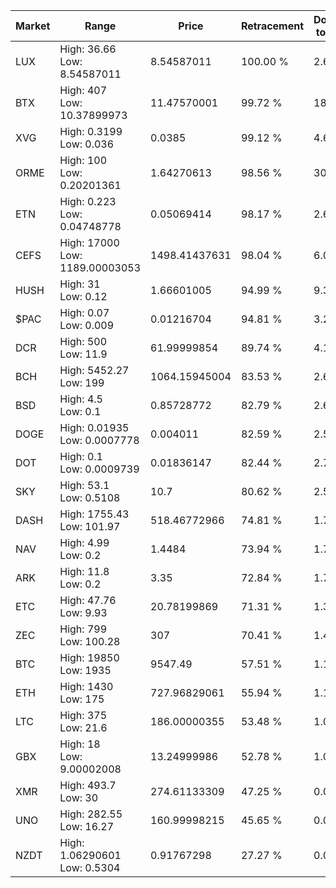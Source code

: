 | Market | Range | Price| Retracement | Doubles to 50% |
| --- | --- | --- | --- | --- |
| LUX | High: 36.66<br />Low: 8.54587011 | 8.54587011 | 100.00 % | 2.64 |
| BTX | High: 407<br />Low: 10.37899973 | 11.47570001 | 99.72 % | 18.19 |
| XVG | High: 0.3199<br />Low: 0.036 | 0.0385 | 99.12 % | 4.62 |
| ORME | High: 100<br />Low: 0.20201361 | 1.64270613 | 98.56 % | 30.50 |
| ETN | High: 0.223<br />Low: 0.04748778 | 0.05069414 | 98.17 % | 2.67 |
| CEFS | High: 17000<br />Low: 1189.00003053 | 1498.41437631 | 98.04 % | 6.07 |
| HUSH | High: 31<br />Low: 0.12 | 1.66601005 | 94.99 % | 9.34 |
| $PAC | High: 0.07<br />Low: 0.009 | 0.01216704 | 94.81 % | 3.25 |
| DCR | High: 500<br />Low: 11.9 | 61.99999854 | 89.74 % | 4.13 |
| BCH | High: 5452.27<br />Low: 199 | 1064.15945004 | 83.53 % | 2.66 |
| BSD | High: 4.5<br />Low: 0.1 | 0.85728772 | 82.79 % | 2.68 |
| DOGE | High: 0.01935<br />Low: 0.0007778 | 0.004011 | 82.59 % | 2.51 |
| DOT | High: 0.1<br />Low: 0.0009739 | 0.01836147 | 82.44 % | 2.75 |
| SKY | High: 53.1<br />Low: 0.5108 | 10.7 | 80.62 % | 2.51 |
| DASH | High: 1755.43<br />Low: 101.97 | 518.46772966 | 74.81 % | 1.79 |
| NAV | High: 4.99<br />Low: 0.2 | 1.4484 | 73.94 % | 1.79 |
| ARK | High: 11.8<br />Low: 0.2 | 3.35 | 72.84 % | 1.79 |
| ETC | High: 47.76<br />Low: 9.93 | 20.78199869 | 71.31 % | 1.39 |
| ZEC | High: 799<br />Low: 100.28 | 307 | 70.41 % | 1.46 |
| BTC | High: 19850<br />Low: 1935 | 9547.49 | 57.51 % | 1.14 |
| ETH | High: 1430<br />Low: 175 | 727.96829061 | 55.94 % | 1.10 |
| LTC | High: 375<br />Low: 21.6 | 186.00000355 | 53.48 % | 1.07 |
| GBX | High: 18<br />Low: 9.00002008 | 13.24999986 | 52.78 % | 1.02 |
| XMR | High: 493.7<br />Low: 30 | 274.61133309 | 47.25 % | 0.00 |
| UNO | High: 282.55<br />Low: 16.27 | 160.99998215 | 45.65 % | 0.00 |
| NZDT | High: 1.06290601<br />Low: 0.5304 | 0.91767298 | 27.27 % | 0.00 |

